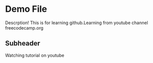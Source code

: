 # Demo File

Descrption! This is for learning github.Learning from youtube channel freecodecamp.org 


## Subheader

Watching tutorial on youtube
